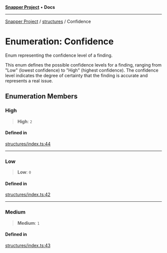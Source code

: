 [**Snapper Project**](../../README.md) • **Docs**

***

[Snapper Project](../../README.md) / [structures](../README.md) / Confidence

# Enumeration: Confidence

Enum representing the confidence level of a finding.

This enum defines the possible confidence levels for a finding, ranging from
"Low" (lowest confidence) to "High" (highest confidence). The confidence
level indicates the degree of certainty that the finding is accurate and
represents a real issue.

## Enumeration Members

### High

> **High**: `2`

#### Defined in

[structures/index.ts:44](https://github.com/asifqatar/Snapper/blob/cbd1e990f7eda7e735082611ff93e8f046c82e35/structures/index.ts#L44)

***

### Low

> **Low**: `0`

#### Defined in

[structures/index.ts:42](https://github.com/asifqatar/Snapper/blob/cbd1e990f7eda7e735082611ff93e8f046c82e35/structures/index.ts#L42)

***

### Medium

> **Medium**: `1`

#### Defined in

[structures/index.ts:43](https://github.com/asifqatar/Snapper/blob/cbd1e990f7eda7e735082611ff93e8f046c82e35/structures/index.ts#L43)
